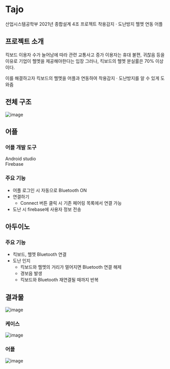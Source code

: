 # Tajo
산업시스템공학부 2021년 종합설계 4조 프로젝트 착용감지 · 도난방지 헬멧 연동 어플


## 프로젝트 소개
킥보드 이용자 수가 늘어남에 따라 관련 교통사고 증가
이용자는 휴대 불편, 귀찮음 등을 이유로 기업이 헬멧을 제공해야한다는 입장
그러나, 킥보드의 헬멧 분실률은 70% 이상이다.

이를 해결하고자 킥보드의 헬멧을 어플과 연동하여 착용감지 · 도난방지를 알 수 있게 도와줌


## 전체 구조
![image](https://user-images.githubusercontent.com/72916415/202369809-9f50ad59-7563-47e4-99ac-166a2eeb7ce7.png)

## 어플
### 어플 개발 도구
Android studio \
Firebase


### 주요 기능
- 어플 로그인 시 자동으로 Bluetooth ON
- 연결하기
  - Connect 버튼 클릭 시 기존 페어링 목록에서 연결 가능
- 도난 시 firebase에 사용자 정보 전송

## 아두이노
### 주요 기능 
- 킥보드, 헬멧 Bluetooth 연결
- 도난 인지
  - 킥보드와 헬멧의 거리가 멀어지면 Bluetooth 연결 해제
  - 경보음 발생
  - 킥보드와 Bluetooth 재연결될 때까지 반복


## 결과물
![image](https://user-images.githubusercontent.com/72916415/202370393-8a9aaab9-b2bd-44e3-ad3a-edc0211449c5.png)

### 케이스
![image](https://user-images.githubusercontent.com/72916415/202370023-655a3e4a-ca4f-4086-b279-30d93c2b9f25.png)

### 어플
![image](https://user-images.githubusercontent.com/72916415/202370321-19478d44-597f-4f40-a1c5-eacb05bdba48.png)
